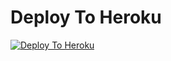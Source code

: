
# Deploy To Heroku

[![Deploy To Heroku](https://www.herokucdn.com/deploy/button.svg)](https://heroku.com/deploy?template=https://github.com/Nrgodara/New-Warking-txt-uploader-)
